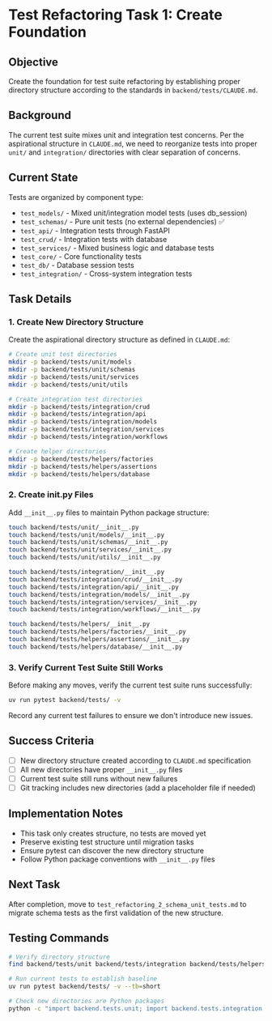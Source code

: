 # Test Refactoring Task 1: Create Foundation

## Objective
Create the foundation for test suite refactoring by establishing proper directory structure according to the standards in `backend/tests/CLAUDE.md`.

## Background
The current test suite mixes unit and integration test concerns. Per the aspirational structure in `CLAUDE.md`, we need to reorganize tests into proper `unit/` and `integration/` directories with clear separation of concerns.

## Current State
Tests are organized by component type:
- `test_models/` - Mixed unit/integration model tests (uses db_session)
- `test_schemas/` - Pure unit tests (no external dependencies) ✅ 
- `test_api/` - Integration tests through FastAPI
- `test_crud/` - Integration tests with database
- `test_services/` - Mixed business logic and database tests
- `test_core/` - Core functionality tests
- `test_db/` - Database session tests
- `test_integration/` - Cross-system integration tests

## Task Details

### 1. Create New Directory Structure
Create the aspirational directory structure as defined in `CLAUDE.md`:

```bash
# Create unit test directories
mkdir -p backend/tests/unit/models
mkdir -p backend/tests/unit/schemas  
mkdir -p backend/tests/unit/services
mkdir -p backend/tests/unit/utils

# Create integration test directories
mkdir -p backend/tests/integration/crud
mkdir -p backend/tests/integration/api
mkdir -p backend/tests/integration/models
mkdir -p backend/tests/integration/services
mkdir -p backend/tests/integration/workflows

# Create helper directories
mkdir -p backend/tests/helpers/factories
mkdir -p backend/tests/helpers/assertions
mkdir -p backend/tests/helpers/database
```

### 2. Create __init__.py Files
Add `__init__.py` files to maintain Python package structure:

```bash
touch backend/tests/unit/__init__.py
touch backend/tests/unit/models/__init__.py
touch backend/tests/unit/schemas/__init__.py
touch backend/tests/unit/services/__init__.py
touch backend/tests/unit/utils/__init__.py

touch backend/tests/integration/__init__.py
touch backend/tests/integration/crud/__init__.py
touch backend/tests/integration/api/__init__.py
touch backend/tests/integration/models/__init__.py
touch backend/tests/integration/services/__init__.py
touch backend/tests/integration/workflows/__init__.py

touch backend/tests/helpers/__init__.py
touch backend/tests/helpers/factories/__init__.py
touch backend/tests/helpers/assertions/__init__.py
touch backend/tests/helpers/database/__init__.py
```

### 3. Verify Current Test Suite Still Works
Before making any moves, verify the current test suite runs successfully:

```bash
uv run pytest backend/tests/ -v
```

Record any current test failures to ensure we don't introduce new issues.

## Success Criteria
- [ ] New directory structure created according to `CLAUDE.md` specification
- [ ] All new directories have proper `__init__.py` files
- [ ] Current test suite still runs without new failures
- [ ] Git tracking includes new directories (add a placeholder file if needed)

## Implementation Notes
- This task only creates structure, no tests are moved yet
- Preserve existing test structure until migration tasks
- Ensure pytest can discover the new directory structure
- Follow Python package conventions with `__init__.py` files

## Next Task
After completion, move to `test_refactoring_2_schema_unit_tests.md` to migrate schema tests as the first validation of the new structure.

## Testing Commands
```bash
# Verify directory structure
find backend/tests/unit backend/tests/integration backend/tests/helpers -name "*.py" | head -20

# Run current tests to establish baseline
uv run pytest backend/tests/ -v --tb=short

# Check new directories are Python packages
python -c "import backend.tests.unit; import backend.tests.integration; print('Package structure OK')"
```